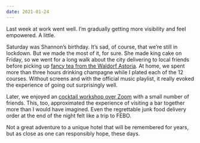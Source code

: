 ```yaml
---
date: 2021-01-24
---
```


Last week at work went well. I’m gradually getting more visibility and feel empowered. A little.

Saturday was Shannon’s birthday. It’s sad, of course, that we’re still in lockdown. But we made the most of it, for sure. She made king cake on Friday, so we went for a long walk about the city delivering to local friends before picking up [fancy tea from the Waldorf Astoria](https://www.hilton.com/en/hotels/amswawa-waldorf-astoria-amsterdam/dining/). At home, we spent more than three hours drinking champagne while I plated each of the 12 courses. Without screens and with the official music playlist, it really evoked the experience of going out surprisingly well.

Later, we enjoyed an [cocktail workshop over Zoom](https://flyingdutchmencocktails.shop/online-workshops) with a small number of friends. This, too, approximated the experience of visiting a bar together more than I would have imagined. Even the regrettable junk food delivery order at the end of the night felt like a trip to FEBO.

Not a great adventure to a unique hotel that will be remembered for years, but as close as one can responsibly hope, these days.
